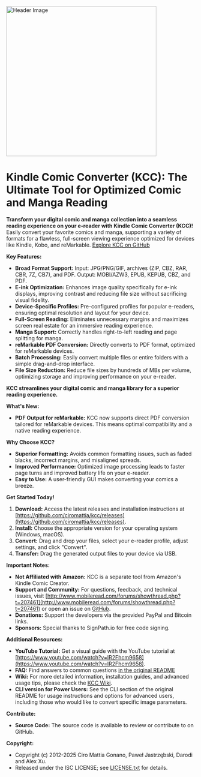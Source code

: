 <img src="header.jpg" alt="Header Image" width="400">

# Kindle Comic Converter (KCC): The Ultimate Tool for Optimized Comic and Manga Reading 

**Transform your digital comic and manga collection into a seamless reading experience on your e-reader with Kindle Comic Converter (KCC)!** Easily convert your favorite comics and manga, supporting a variety of formats for a flawless, full-screen viewing experience optimized for devices like Kindle, Kobo, and reMarkable. [Explore KCC on GitHub](https://github.com/ciromattia/kcc)

**Key Features:**

*   **Broad Format Support:** Input: JPG/PNG/GIF, archives (ZIP, CBZ, RAR, CBR, 7Z, CB7), and PDF. Output: MOBI/AZW3, EPUB, KEPUB, CBZ, and PDF.
*   **E-ink Optimization:**  Enhances image quality specifically for e-ink displays, improving contrast and reducing file size without sacrificing visual fidelity.
*   **Device-Specific Profiles:** Pre-configured profiles for popular e-readers, ensuring optimal resolution and layout for your device.
*   **Full-Screen Reading:** Eliminates unnecessary margins and maximizes screen real estate for an immersive reading experience.
*   **Manga Support:**  Correctly handles right-to-left reading and page splitting for manga.
*   **reMarkable PDF Conversion:**  Directly converts to PDF format, optimized for reMarkable devices.
*   **Batch Processing:** Easily convert multiple files or entire folders with a simple drag-and-drop interface.
*   **File Size Reduction:** Reduce file sizes by hundreds of MBs per volume, optimizing storage and improving performance on your e-reader.

**KCC streamlines your digital comic and manga library for a superior reading experience.**

**What's New:**

*   **PDF Output for reMarkable:** KCC now supports direct PDF conversion tailored for reMarkable devices. This means optimal compatibility and a native reading experience.

**Why Choose KCC?**

*   **Superior Formatting:** Avoids common formatting issues, such as faded blacks, incorrect margins, and misaligned spreads.
*   **Improved Performance:** Optimized image processing leads to faster page turns and improved battery life on your e-reader.
*   **Easy to Use:** A user-friendly GUI makes converting your comics a breeze.

**Get Started Today!**

1.  **Download:** Access the latest releases and installation instructions at [https://github.com/ciromattia/kcc/releases](https://github.com/ciromattia/kcc/releases).
2.  **Install:** Choose the appropriate version for your operating system (Windows, macOS).
3.  **Convert:** Drag and drop your files, select your e-reader profile, adjust settings, and click "Convert".
4.  **Transfer:** Drag the generated output files to your device via USB.

**Important Notes:**

*   **Not Affiliated with Amazon:** KCC is a separate tool from Amazon's Kindle Comic Creator.
*   **Support and Community:** For questions, feedback, and technical issues, visit [http://www.mobileread.com/forums/showthread.php?t=207461](http://www.mobileread.com/forums/showthread.php?t=207461) or open an issue on [GitHub](https://github.com/ciromattia/kcc/issues/new).
*   **Donations:**  Support the developers via the provided PayPal and Bitcoin links.
*   **Sponsors:**  Special thanks to SignPath.io for free code signing.

**Additional Resources:**

*   **YouTube Tutorial:** Get a visual guide with the YouTube tutorial at [https://www.youtube.com/watch?v=IR2Fhcm9658](https://www.youtube.com/watch?v=IR2Fhcm9658).
*   **FAQ:** Find answers to common questions [in the original README](#faq)
*   **Wiki:** For more detailed information, installation guides, and advanced usage tips, please check the [KCC Wiki](https://github.com/ciromattia/kcc/wiki/).
*   **CLI version for Power Users:** See the CLI section of the original README for usage instructions and options for advanced users, including those who would like to convert specific image parameters.

**Contribute:**

*   **Source Code:** The source code is available to review or contribute to on GitHub.

**Copyright:**

*   Copyright (c) 2012-2025 Ciro Mattia Gonano, Paweł Jastrzębski, Darodi and Alex Xu.
*   Released under the ISC LICENSE; see [LICENSE.txt](./LICENSE.txt) for details.